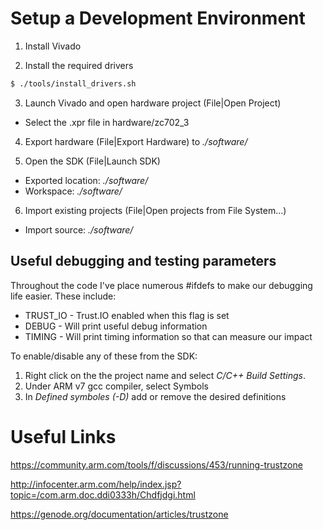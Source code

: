 # Setup a Development Environment

1. Install Vivado

2. Install the required drivers
```bash
$ ./tools/install_drivers.sh
```
3. Launch Vivado and open hardware project (File|Open Project)
 - Select the .xpr file in hardware/zc702_3
4. Export hardware (File|Export Hardware) to *./software/*

5. Open the SDK (File|Launch SDK)
 - Exported location: *./software/*
 - Workspace: *./software/*
6. Import existing projects (File|Open projects from File System...)
 - Import source: *./software/*

## Useful debugging and testing parameters

Throughout the code I've place numerous #ifdefs to make our debugging life easier.
These include:
 * TRUST_IO - Trust.IO enabled when this flag is set
 * DEBUG - Will print useful debug information
 * TIMING - Will print timing information so that can measure our impact

To enable/disable any of these from the SDK:
 1. Right click on the the project name and select *C/C++ Build Settings*.
 2. Under ARM v7 gcc compiler, select Symbols
 3. In *Defined symboles (-D)* add or remove the desired definitions


# Useful Links

https://community.arm.com/tools/f/discussions/453/running-trustzone

http://infocenter.arm.com/help/index.jsp?topic=/com.arm.doc.ddi0333h/Chdfjdgi.html

https://genode.org/documentation/articles/trustzone
